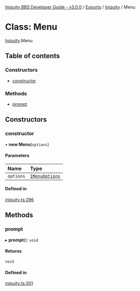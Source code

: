 [Iniquity BBS Developer Guide - v3.0.0](../README.md) / [Exports](../modules.md) / [Iniquity](../modules/Iniquity.md) / Menu

# Class: Menu

[Iniquity](../modules/Iniquity.md).Menu

## Table of contents

### Constructors

- [constructor](Iniquity.Menu.md#constructor)

### Methods

- [prompt](Iniquity.Menu.md#prompt)

## Constructors

### constructor

• **new Menu**(`options`)

#### Parameters

| Name | Type |
| :------ | :------ |
| `options` | [`IMenuOptions`](../interfaces/Iniquity.IMenuOptions.md) |

#### Defined in

[iniquity.ts:296](https://github.com/iniquitybbs/iniquity/blob/996930f/packages/core/src/iniquity.ts#L296)

## Methods

### prompt

▸ **prompt**(): `void`

#### Returns

`void`

#### Defined in

[iniquity.ts:301](https://github.com/iniquitybbs/iniquity/blob/996930f/packages/core/src/iniquity.ts#L301)
